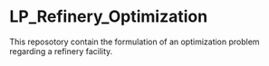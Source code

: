 # LP_Refinery_Optimization
This reposotory contain the formulation of an optimization problem regarding a refinery facility. 
